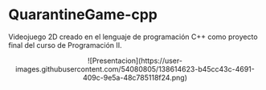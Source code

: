 # QuarantineGame-cpp
Videojuego 2D creado en el lenguaje de programación C++ como proyecto final del curso de Programación II.
<p align="center">
![Presentacion](https://user-images.githubusercontent.com/54080805/138614623-b45cc43c-4691-409c-9e5a-48c785118f24.png)
</p>
